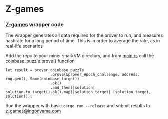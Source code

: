 # Z-games

### [Z-games](https://www.ingonyama.com/zgames-by-ingonyama) wrapper code

The wrapper generates all data required for the prover to run, and measures hashrate for a long period of time. This is in order to average the rate, as in real-life scenarios

Add the repo to your miner snarkVM directory, and from [main.rs](../main/src/main.rs) call the coinbase_puzzle.prove() function

```
let result = prover_coinbase_puzzle
                    .prove(&prover_epoch_challenge, address, rng.gen(), Some(coinbase_target))
                    .ok()
                    .and_then(|solution| solution.to_target().ok().map(|solution_target| (solution_target, solution)));
```

Run the wrapper with basic `cargo run --release` and submit results to z_games@ingonyama.com
